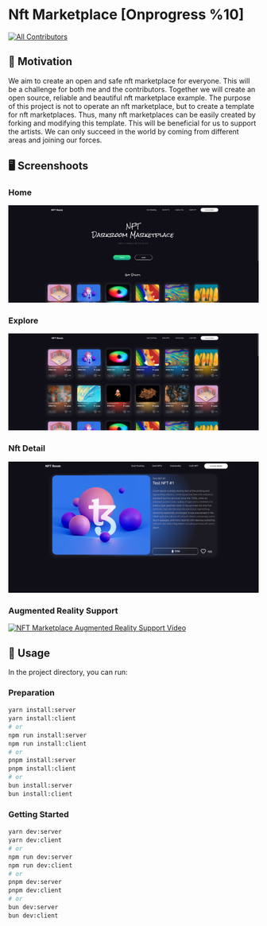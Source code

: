 # Nft Marketplace [Onprogress %10]
<!-- ALL-CONTRIBUTORS-BADGE:START - Do not remove or modify this section -->
[![All Contributors](https://img.shields.io/badge/all_contributors-5-orange.svg?style=flat-square)](#contributors-)
<!-- ALL-CONTRIBUTORS-BADGE:END -->

## 💪 Motivation

<p>
We aim to create an open and safe nft marketplace for everyone. This will be a challenge for both me and the contributors. Together we will create an open source, reliable and beautiful nft marketplace example. The purpose of this project is not to operate an nft marketplace, but to create a template for nft marketplaces. Thus, many nft marketplaces can be easily created by forking and modifying this template. This will be beneficial for us to support the artists. We can only succeed in the world by coming from different areas and joining our forces.
</p>

## 🖥️ Screenshoots 

### Home

![](client/docs/images/home.png)

### Explore

![explore](client/docs/images/explore.png)

### Nft Detail
![detail](client/docs/images/nft-detail.png)

### Augmented Reality Support
[![NFT Marketplace Augmented Reality Support Video](https://res.cloudinary.com/marcomontalbano/image/upload/v1647124081/video_to_markdown/images/youtube--Ch-1Hmz1NwU-c05b58ac6eb4c4700831b2b3070cd403.jpg)](https://www.youtube.com/watch?v=Ch-1Hmz1NwU "NFT Marketplace Augmented Reality Support Video")

## 🔮 Usage
In the project directory, you can run:

### Preparation
```bash
yarn install:server
yarn install:client 
# or
npm run install:server
npm run install:client 
# or
pnpm install:server
pnpm install:client 
# or
bun install:server
bun install:client 
```

### Getting Started
```bash
yarn dev:server
yarn dev:client
# or
npm run dev:server
npm run dev:client
# or
pnpm dev:server
pnpm dev:client
# or
bun dev:server
bun dev:client
```